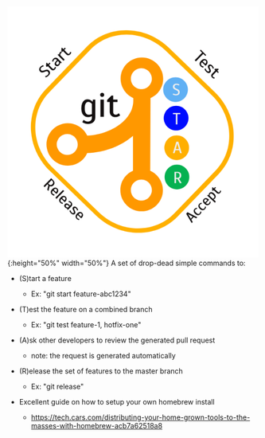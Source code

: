![Git Star](logo.png){:height="50%" width="50%"}
A set of drop-dead simple commands to:
* (S)tart a feature 
  * Ex: "git start feature-abc1234"
* (T)est the feature on a combined branch 
  * Ex: "git test feature-1, hotfix-one"
* (A)sk other developers to review the generated pull request
  * note: the request is generated automatically
* (R)elease the set of features to the master branch 
  * Ex: "git release"

* Excellent guide on how to setup your own homebrew install
	* https://tech.cars.com/distributing-your-home-grown-tools-to-the-masses-with-homebrew-acb7a62518a8

